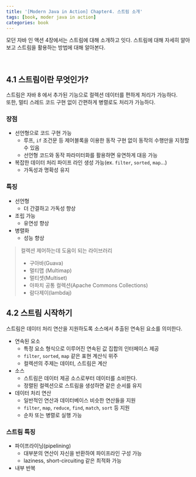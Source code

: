 ```yaml
---
title: '[Modern Java in Action] Chapter4. 스트림 소개'
tags: [book, moder java in action]
categories: book
---
```


모던 자바 인 액션 4장에서는 스트림에 대해 소개하고 잇다.
스트림에 대해 자세히 알아보고 스트림을 활용하는 방법에 대해 알아본다.  

<!--more-->

<br/>

## 4.1 스트림이란 무엇인가?

스트림은 자바 8 에서 추가된 기능으로 컬렉션 데이터를 편하게 처리가 가능하다.  
또한, 멀티 스레드 코드 구현 없이 간편하게 병렬로도 처리가 가능하다.  

### 장점
- 선언형으로 코드 구현 가능
  - 루프, `if` 조건문 등 제어블록을 이용한 동작 구현 없이 동작의 수행만을 지정할 수 있음
  - 선언형 코드와 동작 파라미터화를 활용하면 유연하게 대응 가능
- 복잡한 데이터 처리 파이프 라인 생성 가능(ex. `filter`, `sorted`, `map`...)
  - 가독성과 명확성 유지

### 특징
- 선언형
  - 더 간결하고 가독성 향상
- 조립 가능
  - 유연성 향상
- 병렬화
  - 성능 향상

> 컬렉션 제어하는데 도움이 되는 라이브러리
> - 구아바(Guava)
> - 멀티맵 (Multimap)
> - 멀티셋(Multiset)
> - 아파치 공통 컬렉션(Apache Commons Collections)
> - 람다제이(lambdaj)

## 4.2 스트림 시작하기

스트림은 데이터 처리 연산을 지원하도록 소스에서 추출된 연속된 요소를 의미한다.

- 연속된 요소
  - 특정 요소 형식으로 이루어진 연속된 값 집합의 인터페이스 제공
  - `filter`, `sorted`, `map` 같은 표현 계산식 위주
  - 컬렉션의 주제는 데이터, 스트림은 계산
- 소스
  - 스트림은 데이터 제공 소스로부터 데이터를 소비한다.
  - 정렬된 컬렉션으로 스트림을 생성하면 같은 순서를 유지
- 데이터 처리 연산
  - 일반적인 연산과 데이터베이스 비슷한 연산들을 지원
  - `filter`, `map`, `reduce`, `find`, `match`, `sort` 등 지원
  - 순차 또는 병렬로 실행 가능

### 스트림 특징

- 파이프라이닝(pipelining)
  - 대부분의 연산이 자신을 반환하여 파이프라인 구성 가능
  - laziness, short-circuiting 같은 최적화 가능
- 내부 반복